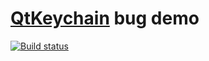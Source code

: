 # [QtKeychain](https://github.com/frankosterfeld/qtkeychain) bug demo

[![Build status](https://ci.appveyor.com/api/projects/status/y5b3iy3p7c00tbrn?svg=true)](https://ci.appveyor.com/project/waleko/qtkeychain-demo)